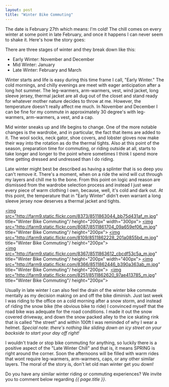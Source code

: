 ```yaml
---
layout: post
title: "Winter Bike Commuting"
---
```

The date is February 27th which means: I'm cold! The chill comes on every winter at some point in late February, and once it happens I can never seem to shake it. Here's how the story goes:

There are three stages of winter and they break down like this:

- Early Winter: November and December
- Mid Winter: January
- Late Winter: February and March

Winter starts and life is easy during this time frame I call, "Early Winter." The cold mornings, and chilly evenings are meet with eager anticipation after a long hot summer. The leg-warmers, arm-warmers, vest, wind jacket, long sleeve jersey, thermal jacket are all dug out of the closet and stand ready for whatever mother nature decides to throw at me. However, the temperature doesn't really affect me much. In November and December I can be fine for my commute in approximately 30 degree's with leg-warmers, arm-warmers, a vest, and a cap. 

Mid winter sneaks up and life begins to change. One of the more notable changes is the wardrobe, and in particular, the fact that items are added to it. The wool socks, neck gator, shoe covers, and lobster gloves now make their way into the rotation as do the thermal tights. Also at this point of the season, preparation time for commuting, or riding outside at all, starts to take longer and longer to the point where sometimes I think I spend more time getting dressed and undressed than I do riding.

Late winter might best be described as having a splinter that is so deep you can't remove it. There's a moment, when on a ride the wind will cut through my layers and chill me to the bone. From this point on logic and reason are dismissed from the wardrobe selection process and instead I just wear every piece of warm clothing I own, because, well, it's cold and dark out. At this point, the temperature that in "Early Winter" didn't even warrant a long sleeve jersey now deserves a thermal jacket and tights. 

<a href="http://www.flickr.com/photos/93613913@N06/8511863044"><img src="http://farm9.static.flickr.com/8373/8511863044_bb75d431af_m.jpg" title="Winter Bike Commuting"/ height="200px" width="300px"></a>&nbsp;<a href="http://www.flickr.com/photos/93613913@N06/8511861704"><img src="http://farm9.static.flickr.com/8087/8511861704_09a659ef06_m.jpg" title="Winter Bike Commuting"/ height="200px"></a>&nbsp;<a href="http://www.flickr.com/photos/93613913@N06/8511862228"><img src="http://farm9.static.flickr.com/8109/8511862228_201a0855bd_m.jpg" title="Winter Bike Commuting"/ height="200px"></a><br />
<a href="http://www.flickr.com/photos/93613913@N06/8511863612"><img src="http://farm9.static.flickr.com/8367/8511863612_cbcdf53c5a_m.jpg" title="Winter Bike Commuting"/ height="200px" width="400px"></a>&nbsp;<a href="http://www.flickr.com/photos/93613913@N06/8511862446"><img src="http://farm9.static.flickr.com/8366/8511862446_b390a363ab_m.jpg" title="Winter Bike Commuting"/ height="200px"></a>&nbsp;
<a href="http://www.flickr.com/photos/93613913@N06/8511862620"><img src="http://farm9.static.flickr.com/8251/8511862620_97ae413785_m.jpg" title="Winter Bike Commuting"/ height="200px"></a>&nbsp;

Usually in late winter I can also feel the drain of the winter bike commute mentally as my decision making on and off the bike diminish. Just last week I was riding to the office on a cold morning after a snow storm, and instead of riding the snow bike (the obvious bike to ride) I convinced myself that the road bike was adequate for the road conditions. I made it out the snow covered driveway, and down the snow packed alley to the ice skating rink that is called "the street" and within 100ft I was reminded of why I wear a helmet. *Special note: there's nothing like sliding down an icy street on your backside to start your day off right!*

I wouldn't trade or stop bike commuting for anything, so luckily there is a positive aspect of the "Late Winter Chill" and that is, it means SPRING is right around the corner. Soon the afternoons will be filled with warm rides that wont require leg-warmers, arm-warmers, caps, or any other similar layers. The moral of the story is, don't let old man winter get you down!

Do you have any similar winter riding or commuting experiences? We invite you to comment below regarding *{{ page.title }}*.
